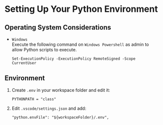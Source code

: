 # Setting Up Your Python Environment

## Operating System Considerations

* `Windows`  
   Execute the following command on `Windows Powershell` as admin to allow Python scripts to execute.

   ```
   Set-ExecutionPolicy -ExecutionPolicy RemoteSigned -Scope CurrentUser 
   ```

## Environment

1. Create `.env` in your workspace folder and edit it:

   ```
   PYTHONPATH = "class"
   ```
  
2. Edit `.vscode/settings.json` and add:

   ```
   "python.envFile": "${workspaceFolder}/.env",
   ```